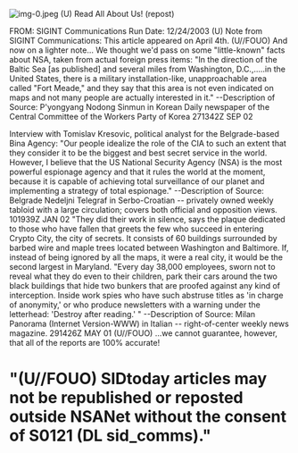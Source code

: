 ![img-0.jpeg](img-0.jpeg)
(U) Read All About Us! (repost)

FROM: SIGINT Communications
Run Date: 12/24/2003
(U) Note from SIGINT Communications: This article appeared on April 4th.
(U//FOUO) And now on a lighter note... We thought we'd pass on some "little-known" facts about NSA, taken from actual foreign press items:
"In the direction of the Baltic Sea [as published] and several miles from Washington, D.C.,.....in the United States, there is a military installation-like, unapproachable area called "Fort Meade," and they say that this area is not even indicated on maps and not many people are actually interested in it."
--Description of Source: P'yongyang Nodong Sinmun in Korean Daily newspaper of the Central Committee of the Workers Party of Korea 271342Z SEP 02

Interview with Tomislav Kresovic, political analyst for the Belgrade-based Bina Agency: "Our people idealize the role of the CIA to such an extent that they consider it to be the biggest and best secret service in the world. However, I believe that the US National Security Agency (NSA) is the most powerful espionage agency and that it rules the world at the moment, because it is capable of achieving total surveillance of our planet and implementing a strategy of total espionage."
--Description of Source: Belgrade Nedeljni Telegraf in Serbo-Croatian -- privately owned weekly tabloid with a large circulation; covers both official and opposition views. 101939Z JAN 02
"They did their work in silence, says the plaque dedicated to those who have fallen that greets the few who succeed in entering Crypto City, the city of secrets. It consists of 60 buildings surrounded by barbed wire and maple trees located between Washington and Baltimore. If, instead of being ignored by all the maps, it were a real city, it would be the second largest in Maryland. "Every day 38,000 employees, sworn not to reveal what they do even to their children, park their cars around the two black buildings that hide two bunkers that are proofed against any kind of interception. Inside work spies who have such abstruse titles as 'in charge of anonymity,' or who produce newsletters with a warning under the letterhead: 'Destroy after reading.' "
--Description of Source: Milan Panorama (Internet Version-WWW) in Italian -- right-of-center weekly news magazine. 291426Z MAY 01
(U//FOUO) ...we cannot guarantee, however, that all of the reports are 100\% accurate!

# "(U//FOUO) SIDtoday articles may not be republished or reposted outside NSANet without the consent of S0121 (DL sid_comms)."
